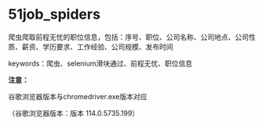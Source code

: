 

# 51job_spiders

爬虫爬取前程无忧的职位信息，包括：序号、职位、公司名称、公司地点、公司性质、薪资、学历要求、工作经验、公司规模、发布时间

keywords：爬虫、selenium滑块通过、前程无忧、职位信息

**注意：**

谷歌浏览器版本与chromedriver.exe版本对应

（谷歌浏览器版本：版本 114.0.5735.199）